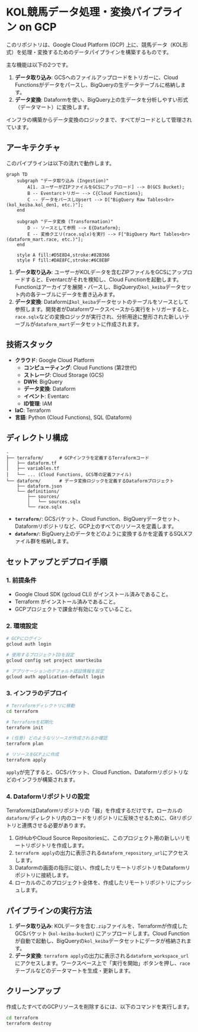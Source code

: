 # KOL競馬データ処理・変換パイプライン on GCP

このリポジトリは、Google Cloud Platform (GCP) 上に、競馬データ（KOL形式）を処理・変換するためのデータパイプラインを構築するものです。

主な機能は以下の2つです。
1.  **データ取り込み**: GCSへのファイルアップロードをトリガーに、Cloud Functionsがデータをパースし、BigQueryの生データテーブルに格納します。
2.  **データ変換**: Dataformを使い、BigQuery上の生データを分析しやすい形式（データマート）に変換します。

インフラの構築からデータ変換のロジックまで、すべてがコードとして管理されています。

## アーキテクチャ

このパイプラインは以下の流れで動作します。

```mermaid
graph TD
    subgraph "データ取り込み (Ingestion)"
        A[1. ユーザーがZIPファイルをGCSにアップロード] --> B(GCS Bucket);
        B -- Eventarcトリガー --> C{Cloud Functions};
        C -- データをパースしUpsert --> D["BigQuery Raw Tables<br>(kol_keiba.kol_den1, etc.)"];
    end

    subgraph "データ変換 (Transformation)"
        D -- ソースとして参照 --> E{Dataform};
        E -- 変換クエリ(race.sqlx)を実行 --> F["BigQuery Mart Tables<br>(dataform_mart.race, etc.)"];
    end

    style A fill:#D5E8D4,stroke:#82B366
    style F fill:#DAE8FC,stroke:#6C8EBF
```

1.  **データ取り込み**: ユーザーがKOLデータを含むZIPファイルをGCSにアップロードすると、Eventarcがそれを検知し、Cloud Functionを起動します。Functionはアーカイブを展開・パースし、BigQueryの`kol_keiba`データセット内の各テーブルにデータを書き込みます。
2.  **データ変換**: Dataformは`kol_keiba`データセットのテーブルをソースとして参照します。開発者がDataformワークスペースから実行をトリガーすると、`race.sqlx`などの変換ロジックが実行され、分析用途に整形された新しいテーブルが`dataform_mart`データセットに作成されます。

## 技術スタック

- **クラウド**: Google Cloud Platform
  - **コンピューティング**: Cloud Functions (第2世代)
  - **ストレージ**: Cloud Storage (GCS)
  - **DWH**: BigQuery
  - **データ変換**: Dataform
  - **イベント**: Eventarc
  - **ID管理**: IAM
- **IaC**: Terraform
- **言語**: Python (Cloud Functions), SQL (Dataform)

## ディレクトリ構成

```
.
├── terraform/      # GCPインフラを定義するTerraformコード
│   ├── dataform.tf
│   ├── variables.tf
│   └── ... (Cloud Functions, GCS等の定義ファイル)
└── dataform/       # データ変換ロジックを定義するDataformプロジェクト
    ├── dataform.json
    └── definitions/
        ├── sources/
        │   └── sources.sqlx
        └── race.sqlx
```

- **`terraform/`**: GCSバケット、Cloud Function、BigQueryデータセット、Dataformリポジトリなど、GCP上のすべてのリソースを定義します。
- **`dataform/`**: BigQuery上のデータをどのように変換するかを定義するSQLXファイル群を格納します。

## セットアップとデプロイ手順

### 1. 前提条件

- Google Cloud SDK (gcloud CLI) がインストール済みであること。
- Terraform がインストール済みであること。
- GCPプロジェクトで課金が有効になっていること。

### 2. 環境設定

```bash
# GCPにログイン
gcloud auth login

# 使用するプロジェクトIDを設定
gcloud config set project smartkeiba

# アプリケーションのデフォルト認証情報を設定
gcloud auth application-default login
```

### 3. インフラのデプロイ

```bash
# Terraformディレクトリに移動
cd terraform

# Terraformを初期化
terraform init

# (任意) どのようなリソースが作成されるか確認
terraform plan

# リソースをGCP上に作成
terraform apply
```
`apply`が完了すると、GCSバケット、Cloud Function、Dataformリポジトリなどのインフラが構築されます。

### 4. Dataformリポジトリの設定

TerraformはDataformリポジトリの「器」を作成するだけです。ローカルの`dataform/`ディレクトリ内のコードをリポジトリに反映させるために、Gitリポジトリと連携させる必要があります。

1.  GitHubやCloud Source Repositoriesに、このプロジェクト用の新しいリモートリポジトリを作成します。
2.  `terraform apply`の出力に表示される`dataform_repository_url`にアクセスします。
3.  Dataformの画面の指示に従い、作成したリモートリポジトリをDataformリポジトリに接続します。
4.  ローカルのこのプロジェクト全体を、作成したリモートリポジトリにプッシュします。

## パイプラインの実行方法

1.  **データ取り込み**: KOLデータを含む`.zip`ファイルを、Terraformが作成したGCSバケット (`kol-keiba-bucket`) にアップロードします。Cloud Functionが自動で起動し、BigQueryの`kol_keiba`データセットにデータが格納されます。
2.  **データ変換**: `terraform apply`の出力に表示される`dataform_workspace_url`にアクセスします。ワークスペース上で「実行を開始」ボタンを押し、`race`テーブルなどのデータマートを生成・更新します。

## クリーンアップ

作成したすべてのGCPリソースを削除するには、以下のコマンドを実行します。

```bash
cd terraform
terraform destroy
```